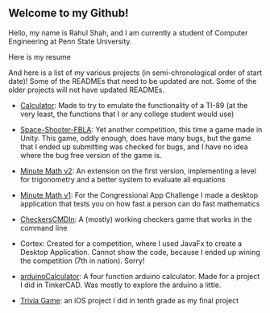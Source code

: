 ## Welcome to my Github!

Hello, my name is Rahul Shah, and I am currently a student of Computer Engineering at Penn State University.

Here is my resume

And here is a list of my various projects (in semi-chronological order of start date)! Some of the READMEs that need to be updated are not. Some of the older projects will not have updated READMEs.

* [Calculator](https://rahulsanjay18.github.io/Calculator/): Made to try to emulate the functionality of a TI-89 (at the very least, the functions that I or any college student would use)

* [Space-Shooter-FBLA](https://rahulsanjay18.github.io/Space-Shooter-FBLA): Yet another competition, this time a game made in Unity. This game, oddly enough, does have many bugs, but the game that I ended up submitting was checked for bugs, and I have no idea where the bug free version of the game is.

* [Minute Math v2](https://rahulsanjay18.github.io/MinuteMathGame): An extension on the first version, implementing a level for trigonometry and a better system to evaluate all equations

* [Minute Math v1](https://rahulsanjay18.github.io/Minute-Math): For the Congressional App Challenge I made a desktop application that tests you on how fast a person can do fast mathematics

* [CheckersCMDln](https://rahulsanjay18.github.io/CheckersCMDln): A (mostly) working checkers game that works in the command line

* Cortex: Created for a competition, where I used JavaFx to create a Desktop Application. Cannot show the code, because I ended up wining the competition (7th in nation). Sorry!

* [arduinoCalculator](https://rahulsanjay18.github.io/arduinoCalculator): A four function arduino calculator. Made for a project I did in TinkerCAD. Was mostly to explore the arduino a little.

* [Trivia Game](https://rahulsanjay18.github.io/triviaGame): an iOS project I did in tenth grade as my final project
